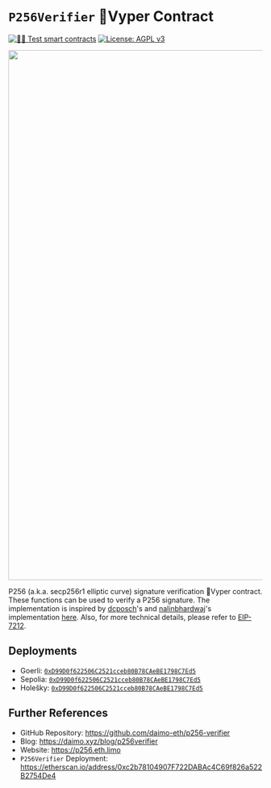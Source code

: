 # `P256Verifier` 🐍Vyper Contract

[![🕵️‍♂️ Test smart contracts](https://github.com/pcaversaccio/p256-verifier-vyper/actions/workflows/test.yml/badge.svg)](https://github.com/pcaversaccio/p256-verifier-vyper/actions/workflows/test.yml)
[![License: AGPL v3](https://img.shields.io/badge/License-AGPL_v3-blue.svg)](https://www.gnu.org/licenses/agpl-3.0)

<img src=https://github-production-user-asset-6210df.s3.amazonaws.com/25297591/275336509-62178250-58e7-4c27-9c1e-1f92f401dbc0.png width="1050"/>

P256 (a.k.a. secp256r1 elliptic curve) signature verification 🐍Vyper contract. These functions can be used to verify a P256 signature. The implementation is inspired by [dcposch](https://github.com/dcposch)'s and [nalinbhardwaj](https://github.com/nalinbhardwaj)'s implementation [here](https://github.com/daimo-eth/p256-verifier/blob/master/src/P256Verifier.sol). Also, for more technical details, please refer to [EIP-7212](https://eips.ethereum.org/EIPS/eip-7212).

## Deployments

- Goerli: [`0xD99D0f622506C2521cceb80B78CAeBE1798C7Ed5`](https://goerli.etherscan.io/address/0xD99D0f622506C2521cceb80B78CAeBE1798C7Ed5)
- Sepolia: [`0xD99D0f622506C2521cceb80B78CAeBE1798C7Ed5`](https://sepolia.etherscan.io/address/0xD99D0f622506C2521cceb80B78CAeBE1798C7Ed5)
- Holešky: [`0xD99D0f622506C2521cceb80B78CAeBE1798C7Ed5`](https://holesky.etherscan.io/address/0xD99D0f622506C2521cceb80B78CAeBE1798C7Ed5)

## Further References

- GitHub Repository: https://github.com/daimo-eth/p256-verifier
- Blog: https://daimo.xyz/blog/p256verifier
- Website: https://p256.eth.limo
- `P256Verifier` Deployment: https://etherscan.io/address/0xc2b78104907F722DABAc4C69f826a522B2754De4
